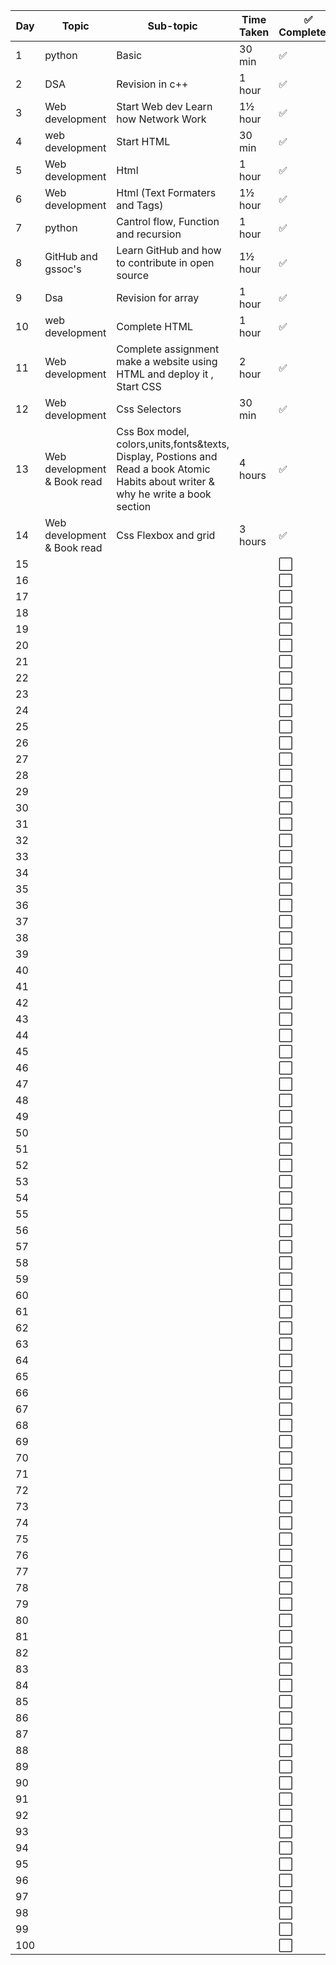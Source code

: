 | Day | Topic | Sub-topic | Time Taken | ✅ Completed? |
|-----|--------|-----------|--------------|----------------|
| 1 | python | Basic | 30 min | ✅ |
| 2 | DSA | Revision in c++|  1 hour| ✅|
| 3 | Web development | Start Web dev Learn how Network Work| 1½ hour | ✅ |
| 4 |  web development| Start HTML|  30 min | ✅ |
| 5 | Web development | Html |1 hour  | ✅ |
| 6 | Web development | Html (Text Formaters and Tags)  | 1½ hour | ✅ |
| 7 | python | Cantrol flow, Function and recursion| 1 hour | ✅ |
| 8 | GitHub and gssoc's|  Learn GitHub and how to contribute in open source|1½ hour | ✅ |
| 9 | Dsa |Revision for array  | 1 hour | ✅ |
| 10 | web development |Complete HTML | 1 hour | ✅ |
| 11 | Web development | Complete assignment make a website using HTML and deploy it , Start CSS| 2 hour | ✅ |
| 12 | Web development | Css Selectors | 30 min  | ✅ |
| 13 |  Web development & Book read | Css Box model, colors,units,fonts&texts, Display, Postions and Read a book Atomic Habits about writer & why he write a book section| 4 hours | ✅ |
| 14 | Web development & Book read | Css Flexbox and grid  | 3 hours | ✅ |
| 15 |  |  |  | ⬜ |
| 16 |  |  |  | ⬜ |
| 17 |  |  |  | ⬜ |
| 18 |  |  |  | ⬜ |
| 19 |  |  |  | ⬜ |
| 20 |  |  |  | ⬜ |
| 21 |  |  |  | ⬜ |
| 22 |  |  |  | ⬜ |
| 23 |  |  |  | ⬜ |
| 24 |  |  |  | ⬜ |
| 25 |  |  |  | ⬜ |
| 26 |  |  |  | ⬜ |
| 27 |  |  |  | ⬜ |
| 28 |  |  |  | ⬜ |
| 29 |  |  |  | ⬜ |
| 30 |  |  |  | ⬜ |
| 31 |  |  |  | ⬜ |
| 32 |  |  |  | ⬜ |
| 33 |  |  |  | ⬜ |
| 34 |  |  |  | ⬜ |
| 35 |  |  |  | ⬜ |
| 36 |  |  |  | ⬜ |
| 37 |  |  |  | ⬜ |
| 38 |  |  |  | ⬜ |
| 39 |  |  |  | ⬜ |
| 40 |  |  |  | ⬜ |
| 41 |  |  |  | ⬜ |
| 42 |  |  |  | ⬜ |
| 43 |  |  |  | ⬜ |
| 44 |  |  |  | ⬜ |
| 45 |  |  |  | ⬜ |
| 46 |  |  |  | ⬜ |
| 47 |  |  |  | ⬜ |
| 48 |  |  |  | ⬜ |
| 49 |  |  |  | ⬜ |
| 50 |  |  |  | ⬜ |
| 51 |  |  |  | ⬜ |
| 52 |  |  |  | ⬜ |
| 53 |  |  |  | ⬜ |
| 54 |  |  |  | ⬜ |
| 55 |  |  |  | ⬜ |
| 56 |  |  |  | ⬜ |
| 57 |  |  |  | ⬜ |
| 58 |  |  |  | ⬜ |
| 59 |  |  |  | ⬜ |
| 60 |  |  |  | ⬜ |
| 61 |  |  |  | ⬜ |
| 62 |  |  |  | ⬜ |
| 63 |  |  |  | ⬜ |
| 64 |  |  |  | ⬜ |
| 65 |  |  |  | ⬜ |
| 66 |  |  |  | ⬜ |
| 67 |  |  |  | ⬜ |
| 68 |  |  |  | ⬜ |
| 69 |  |  |  | ⬜ |
| 70 |  |  |  | ⬜ |
| 71 |  |  |  | ⬜ |
| 72 |  |  |  | ⬜ |
| 73 |  |  |  | ⬜ |
| 74 |  |  |  | ⬜ |
| 75 |  |  |  | ⬜ |
| 76 |  |  |  | ⬜ |
| 77 |  |  |  | ⬜ |
| 78 |  |  |  | ⬜ |
| 79 |  |  |  | ⬜ |
| 80 |  |  |  | ⬜ |
| 81 |  |  |  | ⬜ |
| 82 |  |  |  | ⬜ |
| 83 |  |  |  | ⬜ |
| 84 |  |  |  | ⬜ |
| 85 |  |  |  | ⬜ |
| 86 |  |  |  | ⬜ |
| 87 |  |  |  | ⬜ |
| 88 |  |  |  | ⬜ |
| 89 |  |  |  | ⬜ |
| 90 |  |  |  | ⬜ |
| 91 |  |  |  | ⬜ |
| 92 |  |  |  | ⬜ |
| 93 |  |  |  | ⬜ |
| 94 |  |  |  | ⬜ |
| 95 |  |  |  | ⬜ |
| 96 |  |  |  | ⬜ |
| 97 |  |  |  | ⬜ |
| 98 |  |  |  | ⬜ |
| 99 |  |  |  | ⬜ |
| 100 |  |  |  | ⬜ |
